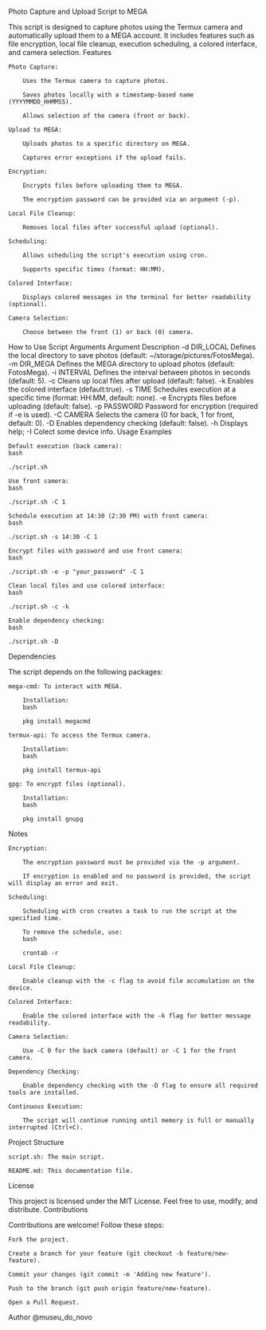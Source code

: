 Photo Capture and Upload Script to MEGA

This script is designed to capture photos using the Termux camera and
automatically upload them to a MEGA account. It includes features such
as file encryption, local file cleanup, execution scheduling, a colored
interface, and camera selection. Features

    Photo Capture:

        Uses the Termux camera to capture photos.

        Saves photos locally with a timestamp-based name (YYYYMMDD_HHMMSS).

        Allows selection of the camera (front or back).

    Upload to MEGA:

        Uploads photos to a specific directory on MEGA.

        Captures error exceptions if the upload fails.

    Encryption:

        Encrypts files before uploading them to MEGA.

        The encryption password can be provided via an argument (-p).

    Local File Cleanup:

        Removes local files after successful upload (optional).

    Scheduling:

        Allows scheduling the script's execution using cron.

        Supports specific times (format: HH:MM).

    Colored Interface:

        Displays colored messages in the terminal for better readability (optional).

    Camera Selection:

        Choose between the front (1) or back (0) camera.

How to Use Script Arguments 
    Argument            Description 
    -d DIR_LOCAL        Defines the local directory to save photos (default: \~/storage/pictures/FotosMega). 
    -m DIR_MEGA         Defines the MEGA directory to upload photos (default: FotosMega). 
    -i INTERVAL         Defines the interval between photos in seconds (default: 5). 
    -c                  Cleans up local files after upload (default: false). 
    -k                  Enables the colored interface (default:true). 
    -s TIME             Schedules execution at a specific time (format: HH:MM, default: none). 
    -e                  Encrypts files before uploading (default: false). 
    -p PASSWORD         Password for encryption (required if -e is used). 
    -C CAMERA           Selects the camera (0 for back, 1 for front, default: 0). 
    -D                  Enables dependency checking (default: false). 
    -h                  Displays help; 
    -I                  Colect some device info.
Usage Examples

    Default execution (back camera):
    bash

    ./script.sh

    Use front camera:
    bash

    ./script.sh -C 1

    Schedule execution at 14:30 (2:30 PM) with front camera:
    bash

    ./script.sh -s 14:30 -C 1

    Encrypt files with password and use front camera:
    bash

    ./script.sh -e -p "your_password" -C 1

    Clean local files and use colored interface:
    bash

    ./script.sh -c -k

    Enable dependency checking:
    bash

    ./script.sh -D

Dependencies

The script depends on the following packages:

    mega-cmd: To interact with MEGA.

        Installation:
        bash        

        pkg install megacmd

    termux-api: To access the Termux camera.

        Installation:
        bash
        
        pkg install termux-api

    gpg: To encrypt files (optional).

        Installation:
        bash
    
        pkg install gnupg

Notes

    Encryption:

        The encryption password must be provided via the -p argument.

        If encryption is enabled and no password is provided, the script will display an error and exit.

    Scheduling:

        Scheduling with cron creates a task to run the script at the specified time.

        To remove the schedule, use:
        bash

        crontab -r

    Local File Cleanup:

        Enable cleanup with the -c flag to avoid file accumulation on the device.

    Colored Interface:

        Enable the colored interface with the -k flag for better message readability.

    Camera Selection:

        Use -C 0 for the back camera (default) or -C 1 for the front camera.

    Dependency Checking:

        Enable dependency checking with the -D flag to ensure all required tools are installed.

    Continuous Execution:

        The script will continue running until memory is full or manually interrupted (Ctrl+C).

Project Structure

    script.sh: The main script.

    README.md: This documentation file.

License

This project is licensed under the MIT License. Feel free to use,
modify, and distribute. Contributions

Contributions are welcome! Follow these steps:

    Fork the project.

    Create a branch for your feature (git checkout -b feature/new-feature).

    Commit your changes (git commit -m 'Adding new feature').

    Push to the branch (git push origin feature/new-feature).

    Open a Pull Request.

Author
    @museu_do_novo
